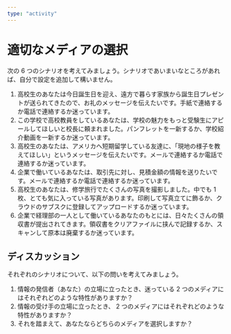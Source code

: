 ```yaml
---
type: "activity"
---
```


# 適切なメディアの選択

次の 6 つのシナリオを考えてみましょう。シナリオであいまいなところがあれば、自分で設定を追加して構いません。

1. 高校生のあなたは今日誕生日を迎え、遠方で暮らす家族から誕生日プレゼントが送られてきたので、お礼のメッセージを伝えたいです。手紙で連絡するか電話で連絡するか迷っています。
2. この学校で高校教員をしているあなたは、学校の魅力をもっと受験生にアピールしてほしいと校長に頼まれました。パンフレットを一新するか、学校紹介動画を一新するか迷っています。
3. 高校生のあなたは、アメリカへ短期留学している友達に、「現地の様子を教えてほしい」というメッセージを伝えたいです。メールで連絡するか電話で連絡するか迷っています。
4. 企業で働いているあなたは、取引先に対し、見積金額の情報を送りたいです。メールで連絡するか電話で連絡するか迷っています。
5. 高校生のあなたは、修学旅行でたくさんの写真を撮影しました。中でも 1 枚、とても気に入っている写真があります。印刷して写真立てに飾るか、クラウドのサブスクに登録してアップロードするか迷っています。
6. 企業で経理部の一人として働いているあなたのもとには、日々たくさんの領収書が提出されてきます。領収書をクリアファイルに挟んで記録するか、スキャンして原本は廃棄するか迷っています。

## ディスカッション

それぞれのシナリオについて、以下の問いを考えてみましょう。

1. 情報の発信者（あなた）の立場に立ったとき、迷っている 2 つのメディアにはそれぞれどのような特性がありますか？
2. 情報の受け手の立場に立ったとき、 2 つのメディアにはそれぞれどのような特性がありますか？
3. それを踏まえて、あなたならどちらのメディアを選択しますか？
